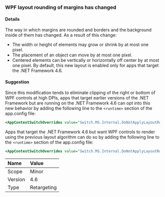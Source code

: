 ### WPF layout rounding of margins has changed

#### Details

The way in which margins are rounded and borders and the background inside of them has changed. As a result of this change:

- The width or height of elements may grow or shrink by at most one pixel.
- The placement of an object can move by at most one pixel.
- Centered elements can be vertically or horizontally off center by at most one pixel.
By default, this new layout is enabled only for apps that target the .NET Framework 4.6.

#### Suggestion

Since this modification tends to eliminate clipping of the right or bottom of WPF controls at high DPIs, apps that target earlier versions of the .NET Framework but are running on the .NET Framework 4.6 can opt into this new behavior by adding the following line to the `<runtime>` section of the app.config file:

```xml
<AppContextSwitchOverrides value="Switch.MS.Internal.DoNotApplyLayoutRoundingToMarginsAndBorderThickness=false" />&#39;

```

Apps that target the .NET Framework 4.6 but want WPF controls to render using the previous layout algorithm can do so by adding the following line to the `<runtime>` section of the app.config file:

```xml
<AppContextSwitchOverrides value="Switch.MS.Internal.DoNotApplyLayoutRoundingToMarginsAndBorderThickness=true" />&#39;.

```

| Name    | Value       |
|:--------|:------------|
| Scope   | Minor       |
| Version | 4.6         |
| Type    | Retargeting |
